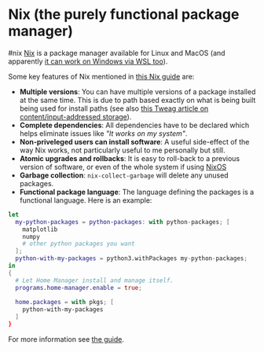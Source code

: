 # Nix (the purely functional package manager)
#nix
[Nix](https://nixos.org/guides/how-nix-works.html) is a package manager available for Linux and MacOS (and apparently [it can work on Windows via WSL too](https://nathan.gs/2019/04/12/nix-on-windows/)).

Some key features of Nix mentioned in [this Nix guide](https://nixos.org/guides/how-nix-works.html) are:
- **Multiple versions**: You can have multiple versions of a package installed at the same time. This is due to path based exactly on what is being built being used for install paths (see also [this Tweag article on content/input-addressed storage](https://www.tweag.io/blog/2020-09-10-nix-cas/)).
- **Complete dependencies**: All dependencies have to be declared which helps eliminate issues like _"It works on my system"_.
- **Non-priveleged users can install software**: A useful side-effect of the way Nix works, not particularly useful to me personally but still.
- **Atomic upgrades and rollbacks**: It is easy to roll-back to a previous version of software, or even of the whole system if using [NixOS](nixos.md)
- **Garbage collection**: `nix-collect-garbage` will delete any unused packages.
- **Functional package language**: The language defining the packages is a functional language. Here is an example:
```nix
let
  my-python-packages = python-packages: with python-packages; [
    matplotlib
    numpy
    # other python packages you want
  ]; 
  python-with-my-packages = python3.withPackages my-python-packages;
in
{
  # Let Home Manager install and manage itself.
  programs.home-manager.enable = true;
  
  home.packages = with pkgs; [
    python-with-my-packages
  ]
}
```

For more information see [the guide](https://nixos.org/guides/how-nix-works.html).